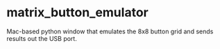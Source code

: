 # matrix_button_emulator
Mac-based python window that emulates the 8x8 button grid and sends results out the USB port.
